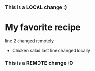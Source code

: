 ### This is a LOCAL change :)
# My favorite recipe
line 2 changed remotely
- Chicken salad
last line changed locally
### This is a REMOTE change :0
